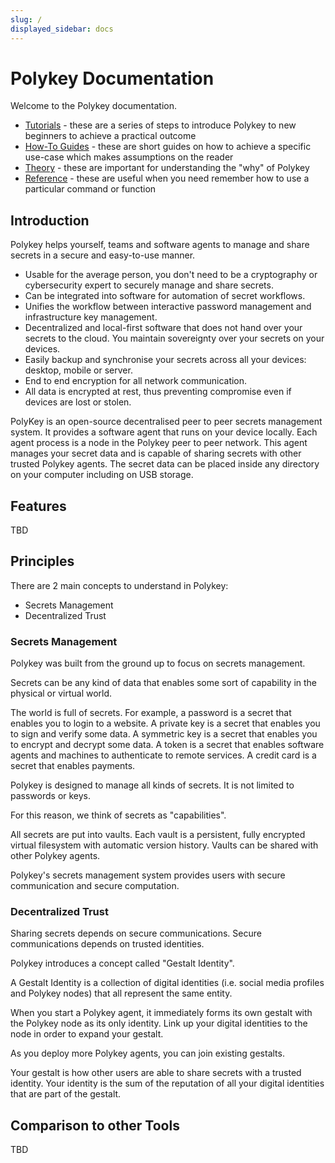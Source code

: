 ```yaml
---
slug: /
displayed_sidebar: docs
---
```


# Polykey Documentation

Welcome to the Polykey documentation.

- [Tutorials](./tutorials) - these are a series of steps to introduce Polykey to
  new beginners to achieve a practical outcome
- [How-To Guides](/docs/how-to-guides) - these are short guides on how to
  achieve a specific use-case which makes assumptions on the reader
- [Theory](./theory/) - these are important for understanding the "why" of
  Polykey
- [Reference](./reference/) - these are useful when you need remember how to use
  a particular command or function

## Introduction

Polykey helps yourself, teams and software agents to manage and share secrets in
a secure and easy-to-use manner.

- Usable for the average person, you don't need to be a cryptography or
  cybersecurity expert to securely manage and share secrets.
- Can be integrated into software for automation of secret workflows.
- Unifies the workflow between interactive password management and
  infrastructure key management.
- Decentralized and local-first software that does not hand over your secrets to
  the cloud. You maintain sovereignty over your secrets on your devices.
- Easily backup and synchronise your secrets across all your devices: desktop,
  mobile or server.
- End to end encryption for all network communication.
- All data is encrypted at rest, thus preventing compromise even if devices are
  lost or stolen.

PolyKey is an open-source decentralised peer to peer secrets management system.
It provides a software agent that runs on your device locally. Each agent
process is a node in the Polykey peer to peer network. This agent manages your
secret data and is capable of sharing secrets with other trusted Polykey agents.
The secret data can be placed inside any directory on your computer including on
USB storage.

## Features

TBD

## Principles

There are 2 main concepts to understand in Polykey:

- Secrets Management
- Decentralized Trust

### Secrets Management

Polykey was built from the ground up to focus on secrets management.

Secrets can be any kind of data that enables some sort of capability in the
physical or virtual world.

The world is full of secrets. For example, a password is a secret that enables
you to login to a website. A private key is a secret that enables you to sign
and verify some data. A symmetric key is a secret that enables you to encrypt
and decrypt some data. A token is a secret that enables software agents and
machines to authenticate to remote services. A credit card is a secret that
enables payments.

Polykey is designed to manage all kinds of secrets. It is not limited to
passwords or keys.

For this reason, we think of secrets as "capabilities".

All secrets are put into vaults. Each vault is a persistent, fully encrypted
virtual filesystem with automatic version history. Vaults can be shared with
other Polykey agents.

Polykey's secrets management system provides users with secure communication and
secure computation.

### Decentralized Trust

Sharing secrets depends on secure communications. Secure communications depends
on trusted identities.

Polykey introduces a concept called "Gestalt Identity".

A Gestalt Identity is a collection of digital identities (i.e. social media
profiles and Polykey nodes) that all represent the same entity.

When you start a Polykey agent, it immediately forms its own gestalt with the
Polykey node as its only identity. Link up your digital identities to the node
in order to expand your gestalt.

As you deploy more Polykey agents, you can join existing gestalts.

Your gestalt is how other users are able to share secrets with a trusted
identity. Your identity is the sum of the reputation of all your digital
identities that are part of the gestalt.

## Comparison to other Tools

TBD
